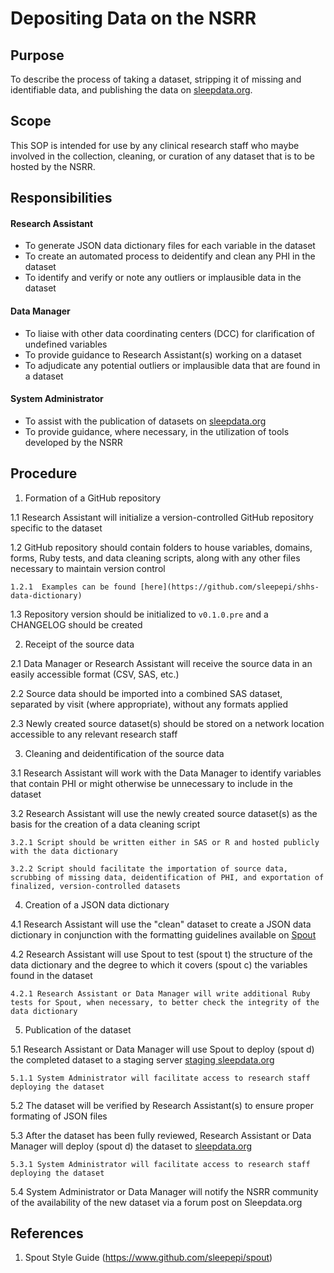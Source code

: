 Depositing Data on the NSRR
===========================


Purpose
-------
To describe the process of taking a dataset, stripping it of missing and identifiable data, and publishing the data on [sleepdata.org](https://sleepdata.org).

Scope
-----
This SOP is intended for use by any clinical research staff who maybe involved in the collection, cleaning, or curation of any dataset that is to be hosted by the NSRR.

Responsibilities
----------------
#### Research Assistant
- To generate JSON data dictionary files for each variable in the dataset
- To create an automated process to deidentify and clean any PHI in the dataset
- To identify and verify or note any outliers or implausible data in the dataset

#### Data Manager
- To liaise with other data coordinating centers (DCC) for clarification of undefined variables
- To provide guidance to Research Assistant(s) working on a dataset
- To adjudicate any potential outliers or implausible data that are found in a dataset

#### System Administrator
- To assist with the publication of datasets on [sleepdata.org](https://sleepdata.org)
- To provide guidance, where necessary, in the utilization of tools developed by the NSRR

Procedure
---------
1. Formation of a GitHub repository

  1.1 Research Assistant will initialize a version-controlled GitHub repository specific to the dataset

  1.2 GitHub repository should contain folders to house variables, domains, forms, Ruby tests, and data cleaning scripts, along with any other files necessary to maintain version control

    1.2.1  Examples can be found [here](https://github.com/sleepepi/shhs-data-dictionary)

  1.3 Repository version should be initialized to `v0.1.0.pre` and a CHANGELOG should be created

2. Receipt of the source data

  2.1 Data Manager or Research Assistant will receive the source data in an easily accessible format (CSV, SAS, etc.)


  2.2 Source data should be imported into a combined SAS dataset, separated by visit (where appropriate), without any formats applied

  2.3 Newly created source dataset(s) should be stored on a network location accessible to any relevant research staff

3. Cleaning and deidentification of the source data

  3.1 Research Assistant will work with the Data Manager to identify variables that contain PHI or might otherwise be unnecessary to include in the dataset

  3.2 Research Assistant will use the newly created source dataset(s) as the basis for the creation of a data cleaning script

    3.2.1 Script should be written either in SAS or R and hosted publicly with the data dictionary

    3.2.2 Script should facilitate the importation of source data, scrubbing of missing data, deidentification of PHI, and exportation of finalized, version-controlled datasets

4. Creation of a JSON data dictionary

  4.1 Research Assistant will use the "clean" dataset to create a JSON data dictionary in conjunction with the formatting guidelines available on [Spout](https://www.github.com/sleepepi/spout)

  4.2 Research Assistant will use Spout to test (spout t) the structure of the data dictionary and the degree to which it covers (spout c) the variables found in the dataset

    4.2.1 Research Assistant or Data Manager will write additional Ruby tests for Spout, when necessary, to better check the integrity of the data dictionary

5. Publication of the dataset

  5.1 Research Assistant or Data Manager will use Spout to deploy (spout d) the completed dataset to a staging server [staging sleepdata.org](https://sleepepi.partners.org/edge/sleepdata)

    5.1.1 System Administrator will facilitate access to research staff deploying the dataset

  5.2 The dataset will be verified by Research Assistant(s) to ensure proper formating of JSON files

  5.3 After the dataset has been fully reviewed, Research Assistant or Data Manager will deploy (spout d) the dataset to [sleepdata.org](https://sleepdata.org)

    5.3.1 System Administrator will facilitate access to research staff deploying the dataset

  5.4 System Administrator or Data Manager will notify the NSRR community of the availability of the new dataset via a forum post on Sleepdata.org

References
----------
1. Spout Style Guide (https://www.github.com/sleepepi/spout)
